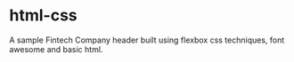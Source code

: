 # html-css
A sample Fintech Company header built using flexbox css techniques, font awesome and basic html.

